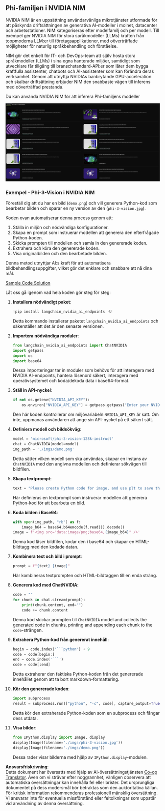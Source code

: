 <!--
CO_OP_TRANSLATOR_METADATA:
{
  "original_hash": "7b08e277df2a9307f861ae54bc30c772",
  "translation_date": "2025-05-09T09:55:01+00:00",
  "source_file": "md/01.Introduction/02/06.NVIDIA.md",
  "language_code": "sv"
}
-->
## Phi-familjen i NVIDIA NIM

NVIDIA NIM är en uppsättning användarvänliga mikrotjänster utformade för att påskynda driftsättningen av generativa AI-modeller i molnet, datacenter och arbetsstationer. NIM kategoriseras efter modelfamilj och per modell. Till exempel ger NVIDIA NIM för stora språkmodeller (LLMs) kraften från toppmoderna LLM:er till företagsapplikationer, med oöverträffade möjligheter för naturlig språkbehandling och förståelse.

NIM gör det enkelt för IT- och DevOps-team att själv hosta stora språkmodeller (LLMs) i sina egna hanterade miljöer, samtidigt som utvecklare får tillgång till branschstandard-API:er som låter dem bygga kraftfulla assistenter, chatbots och AI-assistenter som kan förändra deras verksamhet. Genom att utnyttja NVIDIAs banbrytande GPU-acceleration och skalbar driftsättning erbjuder NIM den snabbaste vägen till inferens med oöverträffad prestanda.

Du kan använda NVIDIA NIM för att inferera Phi-familjens modeller

![nim](../../../../../translated_images/Phi-NIM.45af94d89220fbbbc85f8da0379150a29cc88c3dd8ec417b1d3b7237bbe1c58a.sv.png)

### **Exempel - Phi-3-Vision i NVIDIA NIM**

Föreställ dig att du har en bild (`demo.png`) och vill generera Python-kod som bearbetar bilden och sparar en ny version av den (`phi-3-vision.jpg`).

Koden ovan automatiserar denna process genom att:

1. Ställa in miljön och nödvändiga konfigurationer.
2. Skapa en prompt som instruerar modellen att generera den efterfrågade Python-koden.
3. Skicka prompten till modellen och samla in den genererade koden.
4. Extrahera och köra den genererade koden.
5. Visa originalbilden och den bearbetade bilden.

Denna metod utnyttjar AI:s kraft för att automatisera bildbehandlingsuppgifter, vilket gör det enklare och snabbare att nå dina mål.

[Sample Code Solution](../../../../../code/06.E2E/E2E_Nvidia_NIM_Phi3_Vision.ipynb)

Låt oss gå igenom vad hela koden gör steg för steg:

1. **Installera nödvändigt paket**:
    ```python
    !pip install langchain_nvidia_ai_endpoints -U
    ```
    Detta kommando installerar paketet `langchain_nvidia_ai_endpoints` och säkerställer att det är den senaste versionen.

2. **Importera nödvändiga moduler**:
    ```python
    from langchain_nvidia_ai_endpoints import ChatNVIDIA
    import getpass
    import os
    import base64
    ```
    Dessa importeringar tar in moduler som behövs för att interagera med NVIDIA AI-endpoints, hantera lösenord säkert, interagera med operativsystemet och koda/dekoda data i base64-format.

3. **Ställ in API-nyckel**:
    ```python
    if not os.getenv("NVIDIA_API_KEY"):
        os.environ["NVIDIA_API_KEY"] = getpass.getpass("Enter your NVIDIA API key: ")
    ```
    Den här koden kontrollerar om miljövariabeln `NVIDIA_API_KEY` är satt. Om inte, uppmanas användaren att ange sin API-nyckel på ett säkert sätt.

4. **Definiera modell och bildsökväg**:
    ```python
    model = 'microsoft/phi-3-vision-128k-instruct'
    chat = ChatNVIDIA(model=model)
    img_path = './imgs/demo.png'
    ```
    Detta sätter vilken modell som ska användas, skapar en instans av `ChatNVIDIA` med den angivna modellen och definierar sökvägen till bildfilen.

5. **Skapa textprompt**:
    ```python
    text = "Please create Python code for image, and use plt to save the new picture under imgs/ and name it phi-3-vision.jpg."
    ```
    Här definieras en textprompt som instruerar modellen att generera Python-kod för att bearbeta en bild.

6. **Koda bilden i Base64**:
    ```python
    with open(img_path, "rb") as f:
        image_b64 = base64.b64encode(f.read()).decode()
    image = f'<img src="data:image/png;base64,{image_b64}" />'
    ```
    Denna kod läser bildfilen, kodar den i base64 och skapar en HTML-bildtagg med den kodade datan.

7. **Kombinera text och bild i prompt**:
    ```python
    prompt = f"{text} {image}"
    ```
    Här kombineras textprompten och HTML-bildtaggen till en enda sträng.

8. **Generera kod med ChatNVIDIA**:
    ```python
    code = ""
    for chunk in chat.stream(prompt):
        print(chunk.content, end="")
        code += chunk.content
    ```
    Denna kod skickar prompten till `ChatNVIDIA` model and collects the generated code in chunks, printing and appending each chunk to the `code`-strängen.

9. **Extrahera Python-kod från genererat innehåll**:
    ```python
    begin = code.index('```python') + 9
    code = code[begin:]
    end = code.index('```')
    code = code[:end]
    ```
    Detta extraherar den faktiska Python-koden från det genererade innehållet genom att ta bort markdown-formattering.

10. **Kör den genererade koden**:
    ```python
    import subprocess
    result = subprocess.run(["python", "-c", code], capture_output=True)
    ```
    Detta kör den extraherade Python-koden som en subprocess och fångar dess utdata.

11. **Visa bilder**:
    ```python
    from IPython.display import Image, display
    display(Image(filename='./imgs/phi-3-vision.jpg'))
    display(Image(filename='./imgs/demo.png'))
    ```
    Dessa rader visar bilderna med hjälp av `IPython.display`-modulen.

**Ansvarsfriskrivning**:  
Detta dokument har översatts med hjälp av AI-översättningstjänsten [Co-op Translator](https://github.com/Azure/co-op-translator). Även om vi strävar efter noggrannhet, vänligen observera att automatiska översättningar kan innehålla fel eller brister. Det ursprungliga dokumentet på dess modersmål bör betraktas som den auktoritativa källan. För kritisk information rekommenderas professionell mänsklig översättning. Vi ansvarar inte för eventuella missförstånd eller feltolkningar som uppstår vid användning av denna översättning.